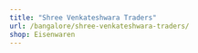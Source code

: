 ```yaml
---
title: "Shree Venkateshwara Traders"
url: /bangalore/shree-venkateshwara-traders/
shop: Eisenwaren
---
```


